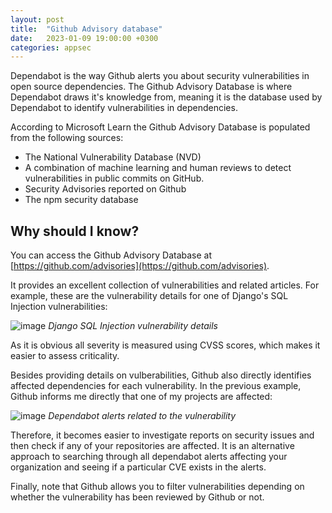 ```yaml
---
layout: post
title:  "Github Advisory database"
date:   2023-01-09 19:00:00 +0300
categories: appsec
---
```



Dependabot is the way Github alerts you about security vulnerabilities in open source dependencies. The Github Advisory Database is where Dependabot draws it's knowledge from, meaning it is the database used by Dependabot to identify vulnerabilities in dependencies.

According to Microsoft Learn the Github Advisory Database is populated from the following sources:

- The National Vulnerability Database (NVD)
- A combination of machine learning and human reviews to detect vulnerabilities in public commits on GitHub.
- Security Advisories reported on Github
- The npm security database

## Why should I know?

You can access the Github Advisory Database at [https://github.com/advisories](https://github.com/advisories).

It provides an excellent collection of vulnerabilities and related articles. For example, these are the vulnerability details for one of Django's SQL Injection vulnerabilities:

![image]({{site.baseurl}}/docs/assets/images/2022/sql-injection-advisory.png)
*Django SQL Injection vulnerability details*

As it is obvious all severity is measured using CVSS scores, which makes it easier to assess criticality.

Besides providing details on vulberabilities, Github also directly identifies affected dependencies for each vulnerability. In the previous example, Github informs me directly that one of my projects are affected:

![image]({{site.baseurl}}/docs/assets/images/2022/django-sql-injection.png)
*Dependabot alerts related to the vulnerability*

Therefore, it becomes easier to investigate reports on security issues and then check if any of your repositories are affected. It is an alternative approach to searching through all dependabot alerts affecting your organization and seeing if a particular CVE exists in the alerts.

Finally, note that Github allows you to filter vulnerabilities depending on whether the vulnerability has been reviewed by Github or not.

